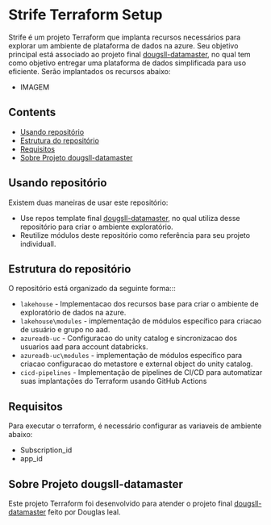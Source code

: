 # Strife Terraform Setup

Strife é um projeto Terraform que implanta recursos necessários para explorar um ambiente de plataforma de dados na azure. Seu objetivo principal está associado ao projeto final [dougsll-datamaster](https://github.com/lealdouglas/dougsll-datamaster), no qual tem como objetivo entregar uma plataforma de dados simplificada para uso eficiente.
Serão implantados os recursos abaixo:

- IMAGEM

## Contents

- [Usando repositório](#iniciorapido)
- [Estrutura do repositório](#estrutura)
- [Requisitos](#requisitos)
- [Sobre Projeto dougsll-datamaster](#dougslldatamaster)

## Usando repositório<a id="iniciorapido"></a>

Existem duas maneiras de usar este repositório:

- Use repos template final [dougsll-datamaster](https://github.com/lealdouglas/dougsll-datamaster), no qual utiliza desse repositório para criar o ambiente exploratório.
- Reutilize módulos deste repositório como referência para seu projeto individuall.

## Estrutura do repositório<a id="estrutura"></a>

O repositório está organizado da seguinte forma:::

- `lakehouse` - Implementacao dos recursos base para criar o ambiente de exploratório de dados na azure.
- `lakehouse\modules` - implementação de módulos específico para criacao de usuário e grupo no aad.
- `azureadb-uc` - Configuracao do unity catalog e sincronizacao dos usuarios aad para account databricks.
- `azureadb-uc\modules` - implementação de módulos específico para criacao configuracao do metastore e external object do unity catalog.
- `cicd-pipelines` - Implementação de pipelines de CI/CD para automatizar suas implantações do Terraform usando GitHub Actions

## Requisitos<a id="requisitos"></a>

Para executar o terraform, é necessário configurar as variaveis de ambiente abaixo:

- Subscription_id
- app_id

## Sobre Projeto dougsll-datamaster<a id="dougslldatamaster"></a>

Este projeto Terraform foi desenvolvido para atender o projeto final [dougsll-datamaster](https://github.com/lealdouglas/dougsll-datamaster) feito por Douglas leal.
